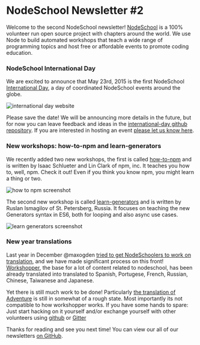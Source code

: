 # NodeSchool Newsletter #2

Welcome to the second NodeSchool newsletter! [NodeSchool](http://nodeschool.io/) is a 100% volunteer run open source project with chapters around the world. We use Node to build automated workshops that teach a wide range of programming topics and host free or affordable events to promote coding education.
 
### NodeSchool International Day

We are excited to announce that May 23rd, 2015 is the first NodeSchool [International Day](http://nodeschool.io/international-day/), a day of coordinated NodeSchool events around the globe.

![international day website](http://gallery.tinyletterapp.com/206a9f55ece0d117d35af6652cbc45ab5be3ce53/images/44cfa28b-ecfc-481b-a4f8-63f4edcec489.png)

Please save the date! We will be announcing more details in the future, but for now you can leave feedback and ideas in the [international-day github repository](https://github.com/nodeschool/international-day/issues).
If you are interested in hosting an event [please let us know here](https://github.com/nodeschool/international-day/issues/8).

### New workshops: how-to-npm and learn-generators

We recently added two new workshops, the first is called [how-to-npm](https://github.com/npm/how-to-npm) and is written by Isaac Schlueter and Lin Clark of npm, inc. It teaches you how to, well, npm. Check it out! Even if you think you know npm, you might learn a thing or two.

![how to npm screenshot](http://gallery.tinyletterapp.com/206a9f55ece0d117d35af6652cbc45ab5be3ce53/images/cde473e6-5407-4949-bcb7-c39630fbeba5.png)

The second new workshop is called [learn-generators](https://github.com/isRuslan/learn-generators) and is written by Ruslan Ismagilov of St. Petersberg, Russia. It focuses on teaching the new Generators syntax in ES6, both for looping and also async use cases.

![learn generators screenshot](http://gallery.tinyletterapp.com/206a9f55ece0d117d35af6652cbc45ab5be3ce53/images/43c836a2-1b68-4470-9087-b46bdb4ae055.jpg)

### New year translations

Last year in December @maxogden [tried to get NodeSchoolers to work on translation](https://github.com/nodeschool/organizers/issues/64), and we have made significant process on this front! [Workshopper](https://github.com/rvagg/workshopper), the base for a lot of content related to nodeschool, has been already translated into translated to Spanish, Portugese, French, Russian, Chinese, Taiwanese and Japanese.

Yet there is still much work to be done! Particularly [the translation of Adventure](https://github.com/substack/adventure/pull/7) is still in somewhat of a rough state. Most importantly its not compatible to how workshopper works. If you have some hands to spare: Just start hacking on it yourself and/or exchange yourself with other volunteers using [github](https://github.com/nodeschool/organizers/issues) or [Gitter](https://gitter.im/nodeschool/organizers)

Thanks for reading and see you next time! You can view our all of our newsletters [on GitHub](https://github.com/nodeschool/newsletter).
